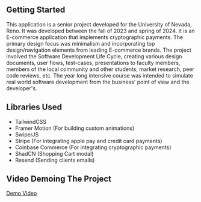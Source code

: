 ## Getting Started
This application is a senior project developed for the University of Nevada, Reno. It was developed between the fall of 2023 and spring of 2024. It is an E-commerce application that implements cryptographic payments. The primary design focus was minimalism and incorporating top design/navigation elements from leading E-commerce brands. The project involved the Software Development Life Cycle, creating various design documents, user flows, test-cases, presentations to faculty members, members of the local community and other students, market research, peer code reviews, etc. The year long intensive course was intended to simulate real world software development from the business' point of view and the developer's.

## Libraries Used
- TailwindCSS
- Framer Motion (For building custom animations)
- SwiperJS
- Stripe (For integrating apple pay and credit card payments)
- Coinbase Commerce (For integrating cryptographic payments)
- ShadCN (Shopping Cart modal)
- Resend (Sending clients emails)


## Video Demoing The Project
[Demo Video](https://youtu.be/Lejgq0_4DjE)
